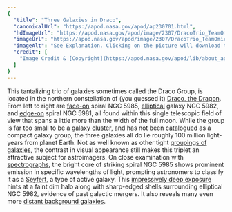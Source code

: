 ```yaml
---
{
  "title": "Three Galaxies in Draco",
  "canonicalUrl": "https://apod.nasa.gov/apod/ap230701.html",
  "hdImageUrl": "https://apod.nasa.gov/apod/image/2307/DracoTrio_TeamOmicron.jpg",
  "imageUrl": "https://apod.nasa.gov/apod/image/2307/DracoTrio_TeamOmicron1024.jpg",
  "imageAlt": "See Explanation. Clicking on the picture will download the highest resolution version available.",
  "credit": [
    "Image Credit & [Copyright](https://apod.nasa.gov/apod/lib/about_apod.html#srapply): [David Vernet , Jean-François Bax , Serge Brunier](http://www.astrosurf.com/topic/162191-team-omicron-le-trio-du-dragon/), [OCA/C2PU](https://www.oca.eu/fr/c2pu-accueil)"
  ]
}
---
```


This tantalizing trio of galaxies sometimes called the Draco Group, is located in the northern constellation of (you guessed it) [Draco, the Dragon](http://www.hawastsoc.org/deepsky/dra/index.html). From left to right are [face-on](https://apod.nasa.gov/apod/ap040410.html) spiral NGC 5985, [elliptical](https://apod.nasa.gov/apod/ap060520.html) galaxy NGC 5982, and [edge-on](https://apod.nasa.gov/apod/ap010510.html) spiral NGC 5981, all found within this single telescopic field of view that spans a little more than the width of the full moon. While the group is far too small to be a [galaxy cluster](http://www.seds.org/messier/gal_clus.html), and has not been [catalogued](http://www.astro.ubc.ca/people/hickson/hcg/) as a compact galaxy group, the three galaxies all do lie roughly 100 million light-years from planet Earth. Not as well known as other tight [groupings of galaxies](https://apod.nasa.gov/apod/ap220718.html), the contrast in visual appearance still makes this triplet an attractive subject for astroimagers. On close examination with [spectrographs](http://imagine.gsfc.nasa.gov/docs/science/how_l1/spectral.html), the bright core of striking spiral NGC 5985 shows prominent emission in specific wavelengths of light, prompting astronomers to classify it as a [Seyfert](http://www.seds.org/~spider/spider/ScholarX/seyferts.html), a type of active galaxy. This [impressively deep exposure](https://www.astrobin.com/os11uz/D/) hints at a faint dim halo along with sharp-edged shells surrounding elliptical NGC 5982, evidence of past galactic mergers. It also reveals many even more [distant background galaxies](https://universe.nasa.gov/galaxies/basics/).
